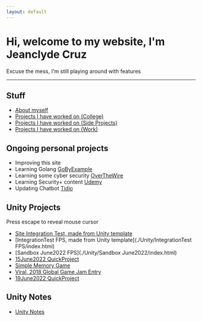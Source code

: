 ```yaml
---
layout: default
---
```


# Hi, welcome to my website, I'm Jeanclyde Cruz
Excuse the mess, I'm still playing around with features

***

## Stuff
*   [About myself](./pages/AboutMyself.html)
*   [Projects I have worked on (College)](./pages/CollegeProjects.html)
*   [Projects I have worked on (Side Projects)](./pages/SideProjects.html)
*   [Projects I have worked on (Work)](./pages/WorkProjects.html)


## Ongoing personal projects
* Improving this site
* Learning Golang [GoByExample](https://gobyexample.com/)
* Learning some cyber security [OverTheWire](https://overthewire.org/wargames/bandit/bandit13.html)
* Learning Security+ content [Udemy](https://external-teksystems.udemy.com/organization/home/)
* Updating Chatbot [Tidio](https://www.tidio.com/panel/dashboard)


## Unity Projects
Press escape to reveal mouse cursor
*   [Site Integration Test, made from Unity template](./Unity/SiteIntegrationTest/index.html)
*   [IntegrationTest FPS, made from Unity template](./Unity/IntegrationTest FPS/index.html)
*   [Sandbox June2022 FPS](./Unity/Sandbox June2022/index.html)
*   [15June2022 QuickProject](./Unity/15June2022/index.html)
*   [Simple Memory Game](./Unity/SimpleMemoryGame/index.html)
*   [Viral, 2018 Global Game Jam Entry](./Unity/Viral/index.html)
*   [19June2022 QuickProject](./Unity/19June2022/index.html)

## Unity Notes
*   [Unity Notes](./pages/UnityNotes.html)

